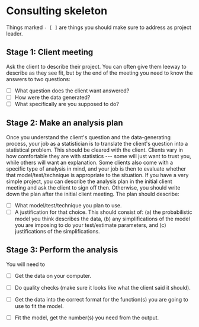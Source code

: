 # Consulting skeleton

Things marked `- [ ]` are things you should make sure to address as project leader.

## Stage 1: Client meeting

Ask the client to describe their project. You can often give them leeway to describe as they see fit, but by the end of the meeting you need to know the answers to two questions: 
- [ ] What question does the client want answered? 
- [ ] How were the data generated?
- [ ] What specifically are you supposed to do?

## Stage 2: Make an analysis plan

Once you understand the client's question and the data-generating process, your job as a statistician is to translate the client's question into a statistical problem.
This should be cleared with the client. Clients vary in how comfortable they are with statistics --- some will just want to trust you, while others will want an explanation. Some clients also come with a specific type of analysis in mind, and your job is then to evaluate whether that model/test/technique is appropriate to the situation.
If you have a very simple project, you can describe the analysis plan in the initial client meeting and ask the client to sign off then.
Otherwise, you should write down the plan after the initial client meeting.
The plan should describe:
- [ ] What model/test/technique you plan to use.
- [ ] A justification for that choice. This should consist of: (a) the probabilistic model you think describes the data, (b) any simplifications of the model you are imposing to do your test/estimate parameters, and (c) justifications of the simplifications.

## Stage 3: Perform the analysis

You will need to 
- [ ] Get the data on your computer.
- [ ] Do quality checks (make sure it looks like what the client said it should).
- [ ] Get the data into the correct format for the function(s) you are going to use to fit the model.
- [ ] Fit the model, get the number(s) you need from the output.

